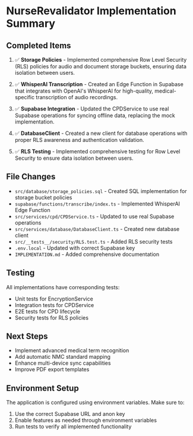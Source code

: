 # NurseRevalidator Implementation Summary

## Completed Items

1. ✅ **Storage Policies** - Implemented comprehensive Row Level Security (RLS) policies for audio and document storage buckets, ensuring data isolation between users.

2. ✅ **WhisperAI Transcription** - Created an Edge Function in Supabase that integrates with OpenAI's WhisperAI for high-quality, medical-specific transcription of audio recordings.

3. ✅ **Supabase Integration** - Updated the CPDService to use real Supabase operations for syncing offline data, replacing the mock implementation.

4. ✅ **DatabaseClient** - Created a new client for database operations with proper RLS awareness and authentication validation.

5. ✅ **RLS Testing** - Implemented comprehensive testing for Row Level Security to ensure data isolation between users.

## File Changes

- `src/database/storage_policies.sql` - Created SQL implementation for storage bucket policies
- `supabase/functions/transcribe/index.ts` - Implemented WhisperAI Edge Function
- `src/services/cpd/CPDService.ts` - Updated to use real Supabase operations
- `src/services/database/DatabaseClient.ts` - Created new database client
- `src/__tests__/security/RLS.test.ts` - Added RLS security tests
- `.env.local` - Updated with correct Supabase key
- `IMPLEMENTATION.md` - Added comprehensive documentation

## Testing

All implementations have corresponding tests:

- Unit tests for EncryptionService
- Integration tests for CPDService
- E2E tests for CPD lifecycle
- Security tests for RLS policies

## Next Steps

- Implement advanced medical term recognition
- Add automatic NMC standard mapping
- Enhance multi-device sync capabilities
- Improve PDF export templates

## Environment Setup

The application is configured using environment variables. Make sure to:

1. Use the correct Supabase URL and anon key
2. Enable features as needed through environment variables
3. Run tests to verify all implemented functionality
